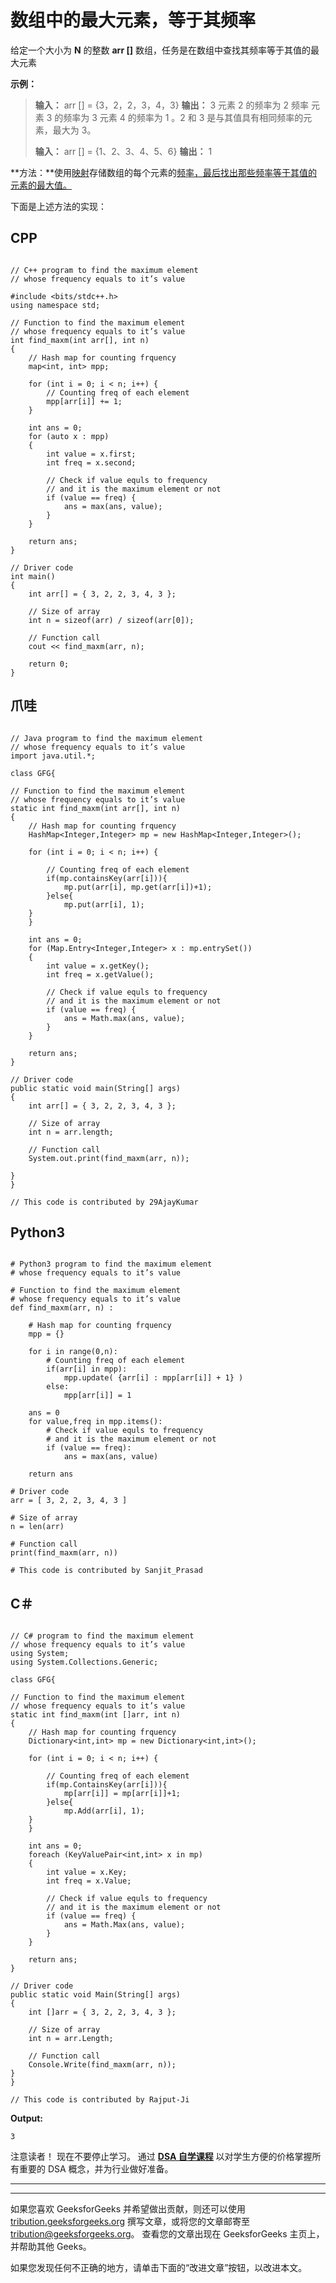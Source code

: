 # 数组中的最大元素，等于其频率

给定一个大小为 **N** 的整数 **arr []** 数组，任务是在数组中查找其频率等于其值的最大元素

**示例：**

> **输入：** arr [] = {3，2，2，3，4，3}
> **输出：** 3
> 元素 2 的频率为 2
> 频率 元素 3 的频率为 3
> 元素 4 的频率为 1
> 。2 和 3 是与其值具有相同频率的元素，最大为 3。
> 
> **输入：** arr [] = {1、2、3、4、5、6}
> **输出：** 1

**方法：**使用[映射](http://www.geeksforgeeks.org/map-associative-containers-the-c-standard-template-library-stl/)存储数组的每个元素的[频率，最后找出那些频率等于其值的元素的最大值。](https://www.geeksforgeeks.org/counting-frequencies-of-array-elements/)

下面是上述方法的实现：

## CPP

```

// C++ program to find the maximum element  
// whose frequency equals to it’s value 

#include <bits/stdc++.h> 
using namespace std; 

// Function to find the maximum element  
// whose frequency equals to it’s value 
int find_maxm(int arr[], int n) 
{ 
    // Hash map for counting frquency 
    map<int, int> mpp; 

    for (int i = 0; i < n; i++) { 
        // Counting freq of each element 
        mpp[arr[i]] += 1; 
    } 

    int ans = 0; 
    for (auto x : mpp) 
    { 
        int value = x.first; 
        int freq = x.second; 

        // Check if value equls to frequency 
        // and it is the maximum element or not 
        if (value == freq) { 
            ans = max(ans, value); 
        } 
    } 

    return ans; 
} 

// Driver code 
int main() 
{ 
    int arr[] = { 3, 2, 2, 3, 4, 3 }; 

    // Size of array 
    int n = sizeof(arr) / sizeof(arr[0]); 

    // Function call 
    cout << find_maxm(arr, n); 

    return 0; 
} 

```

## 爪哇

```

// Java program to find the maximum element  
// whose frequency equals to it’s value 
import java.util.*; 

class GFG{ 

// Function to find the maximum element  
// whose frequency equals to it’s value 
static int find_maxm(int arr[], int n) 
{ 
    // Hash map for counting frquency 
    HashMap<Integer,Integer> mp = new HashMap<Integer,Integer>(); 

    for (int i = 0; i < n; i++) { 

        // Counting freq of each element 
        if(mp.containsKey(arr[i])){ 
            mp.put(arr[i], mp.get(arr[i])+1); 
        }else{ 
            mp.put(arr[i], 1); 
    } 
    } 

    int ans = 0; 
    for (Map.Entry<Integer,Integer> x : mp.entrySet()) 
    { 
        int value = x.getKey(); 
        int freq = x.getValue(); 

        // Check if value equls to frequency 
        // and it is the maximum element or not 
        if (value == freq) { 
            ans = Math.max(ans, value); 
        } 
    } 

    return ans; 
} 

// Driver code 
public static void main(String[] args) 
{ 
    int arr[] = { 3, 2, 2, 3, 4, 3 }; 

    // Size of array 
    int n = arr.length; 

    // Function call 
    System.out.print(find_maxm(arr, n)); 

} 
} 

// This code is contributed by 29AjayKumar 

```

## Python3

```

# Python3 program to find the maximum element  
# whose frequency equals to it’s value  

# Function to find the maximum element  
# whose frequency equals to it’s value  
def find_maxm(arr, n) : 

    # Hash map for counting frquency  
    mpp = {} 

    for i in range(0,n): 
        # Counting freq of each element  
        if(arr[i] in mpp): 
            mpp.update( {arr[i] : mpp[arr[i]] + 1} ) 
        else: 
            mpp[arr[i]] = 1

    ans = 0
    for value,freq in mpp.items(): 
        # Check if value equls to frequency  
        # and it is the maximum element or not  
        if (value == freq): 
            ans = max(ans, value) 

    return ans 

# Driver code  
arr = [ 3, 2, 2, 3, 4, 3 ] 

# Size of array  
n = len(arr) 

# Function call  
print(find_maxm(arr, n)) 

# This code is contributed by Sanjit_Prasad 

```

## C＃

```

// C# program to find the maximum element  
// whose frequency equals to it’s value 
using System; 
using System.Collections.Generic; 

class GFG{ 

// Function to find the maximum element  
// whose frequency equals to it’s value 
static int find_maxm(int []arr, int n) 
{ 
    // Hash map for counting frquency 
    Dictionary<int,int> mp = new Dictionary<int,int>(); 

    for (int i = 0; i < n; i++) { 

        // Counting freq of each element 
        if(mp.ContainsKey(arr[i])){ 
            mp[arr[i]] = mp[arr[i]]+1; 
        }else{ 
            mp.Add(arr[i], 1); 
    } 
    } 

    int ans = 0; 
    foreach (KeyValuePair<int,int> x in mp) 
    { 
        int value = x.Key; 
        int freq = x.Value; 

        // Check if value equls to frequency 
        // and it is the maximum element or not 
        if (value == freq) { 
            ans = Math.Max(ans, value); 
        } 
    } 

    return ans; 
} 

// Driver code 
public static void Main(String[] args) 
{ 
    int []arr = { 3, 2, 2, 3, 4, 3 }; 

    // Size of array 
    int n = arr.Length; 

    // Function call 
    Console.Write(find_maxm(arr, n)); 
} 
} 

// This code is contributed by Rajput-Ji 

```

**Output:**

```
3

```

注意读者！ 现在不要停止学习。 通过 [**DSA 自学课程**](https://practice.geeksforgeeks.org/courses/dsa-self-paced?utm_source=geeksforgeeks&utm_medium=article&utm_campaign=gfg_article_dsa_content_bottom) 以对学生方便的价格掌握所有重要的 DSA 概念，并为行业做好准备。

* * *

* * *

如果您喜欢 GeeksforGeeks 并希望做出贡献，则还可以使用 [tribution.geeksforgeeks.org](https://contribute.geeksforgeeks.org/) 撰写文章，或将您的文章邮寄至 tribution@geeksforgeeks.org。 查看您的文章出现在 GeeksforGeeks 主页上，并帮助其他 Geeks。

如果您发现任何不正确的地方，请单击下面的“改进文章”按钮，以改进本文。